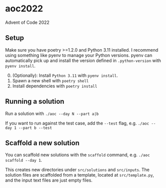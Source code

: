 # aoc2022

Advent of Code 2022

## Setup

Make sure you have poetry >=1.2.0 and Python 3.11 installed. I recommend using something like pyenv to manage your Python versions. pyenv can automatically pick up and install the version defined in `.python-version` with `pyenv install`. 

0. (Optionally): Install `Python 3.11` with `pyenv install`.
1. Spawn a new shell with `poetry shell`
2. Install dependencies with `poetry install`

## Running a solution

Run a solution with `./aoc --day N --part a|b`

If you want to run against the test case, add the `--test` flag, e.g. `./aoc --day 1 --part b --test`

## Scaffold a new solution

You can scaffold new solutions with the `scaffold` command, e.g. `./aoc scaffold --day 1`.

This creates new directories under `src/solutions` and `src/inputs`. The solution files are scaffolded from a template, located at `src/template.py`, and the input text files are just empty files.
